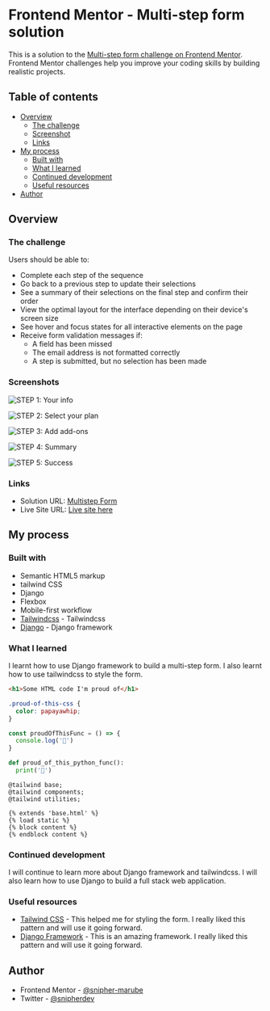# Frontend Mentor - Multi-step form solution

This is a solution to the [Multi-step form challenge on Frontend Mentor](https://www.frontendmentor.io/challenges/multistep-form-YVAnSdqQBJ). Frontend Mentor challenges help you improve your coding skills by building realistic projects. 

## Table of contents

- [Overview](#overview)
  - [The challenge](#the-challenge)
  - [Screenshot](#screenshot)
  - [Links](#links)
- [My process](#my-process)
  - [Built with](#built-with)
  - [What I learned](#what-i-learned)
  - [Continued development](#continued-development)
  - [Useful resources](#useful-resources)
- [Author](#author)


## Overview

### The challenge

Users should be able to:

- Complete each step of the sequence
- Go back to a previous step to update their selections
- See a summary of their selections on the final step and confirm their order
- View the optimal layout for the interface depending on their device's screen size
- See hover and focus states for all interactive elements on the page
- Receive form validation messages if:
  - A field has been missed
  - The email address is not formatted correctly
  - A step is submitted, but no selection has been made

### Screenshots

![STEP 1: Your info](https://github.com/snipher-marube/frontendmentor-solution1/blob/main/static/screenshot/Screenshot%20from%202023-08-11%2010-50-18.png)

![STEP 2: Select your plan](https://github.com/snipher-marube/frontendmentor-solution1/blob/main/static/screenshot/Screenshot%20from%202023-08-11%2010-52-55.png)

![STEP 3: Add add-ons](https://github.com/snipher-marube/frontendmentor-solution1/blob/main/static/screenshot/Screenshot%20from%202023-08-11%2010-53-36.png)

![STEP 4: Summary](https://github.com/snipher-marube/frontendmentor-solution1/blob/main/static/screenshot/Screenshot%20from%202023-08-11%2010-54-36.png)

![STEP 5: Success](https://github.com/snipher-marube/frontendmentor-solution1/blob/main/static/screenshot/Screenshot%20from%202023-08-11%2010-55-12.png)



### Links

- Solution URL: [Multistep Form](https://www.frontendmentor.io/challenges/multistep-form-YVAnSdqQBJ/hub)
- Live Site URL: [Live site here](http://frontendmentor1.pythonanywhere.com/)

## My process

### Built with

- Semantic HTML5 markup
- tailwind CSS
- Django
- Flexbox
- Mobile-first workflow
- [Tailwindcss](https://tailwindcss.com/) - Tailwindcss
- [Django](https://www.djangoproject.com/) - Django framework


### What I learned

I learnt how to use Django framework to build a multi-step form. I also learnt how to use tailwindcss to style the form.

```html 
<h1>Some HTML code I'm proud of</h1>
```
```css
.proud-of-this-css {
  color: papayawhip;
}
```
```js
const proudOfThisFunc = () => {
  console.log('🎉')
}
```
```python
def proud_of_this_python_func():
  print('🎉')
```
```tailwindcss
@tailwind base;
@tailwind components;
@tailwind utilities;
```
```django
{% extends 'base.html' %}
{% load static %}
{% block content %}
{% endblock content %}
```


### Continued development

I will continue to learn more about Django framework and tailwindcss. I will also learn how to use Django to build a full stack web application.



### Useful resources

- [Tailwind CSS](https://tailwindcss.com/) - This helped me for styling the form. I really liked this pattern and will use it going forward.
- [Django Framework](https://www.djangoproject.com/) - This is an amazing framework. I really liked this pattern and will use it going forward.


## Author

- Frontend Mentor - [@snipher-marube](https://www.frontendmentor.io/profile/snipher-marube)
- Twitter - [@snipherdev](https://www.twitter.com/snipherdev)



